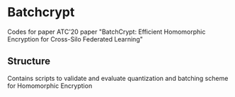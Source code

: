 # Batchcrypt

Codes for paper ATC'20 paper "BatchCrypt: Efficient Homomorphic Encryption for Cross-Silo Federated Learning"

## Structure

Contains  scripts to validate and evaluate quantization and batching scheme for Homomorphic Encryption
